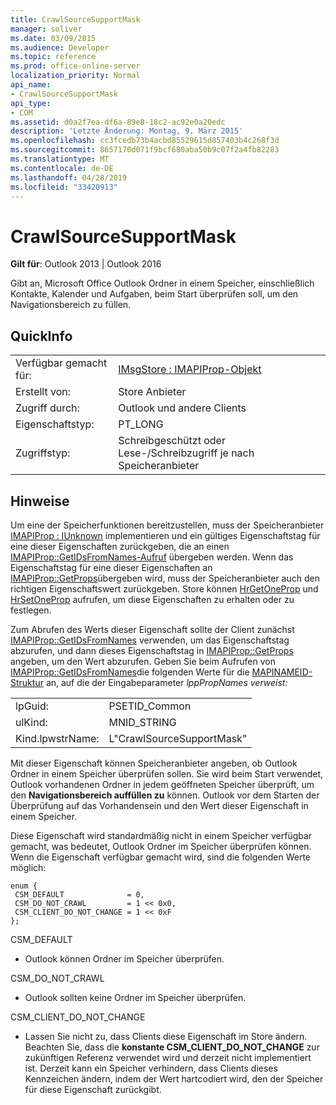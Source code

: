 ```yaml
---
title: CrawlSourceSupportMask
manager: soliver
ms.date: 03/09/2015
ms.audience: Developer
ms.topic: reference
ms.prod: office-online-server
localization_priority: Normal
api_name:
- CrawlSourceSupportMask
api_type:
- COM
ms.assetid: d0a2f7ea-df6a-89e8-18c2-ac92e0a20edc
description: 'Letzte Änderung: Montag, 9. März 2015'
ms.openlocfilehash: cc3fcedb73b4acbd85529615d857403b4c268f3d
ms.sourcegitcommit: 8657170d071f9bcf680aba50b9c07f2a4fb82283
ms.translationtype: MT
ms.contentlocale: de-DE
ms.lasthandoff: 04/28/2019
ms.locfileid: "33420913"
---
```

# <a name="crawlsourcesupportmask"></a>CrawlSourceSupportMask

  
  
**Gilt für**: Outlook 2013 | Outlook 2016 
  
Gibt an, Microsoft Office Outlook Ordner in einem Speicher, einschließlich Kontakte, Kalender und Aufgaben, beim Start überprüfen soll, um den Navigationsbereich zu füllen.
  
## <a name="quick-info"></a>QuickInfo

|||
|:-----|:-----|
|Verfügbar gemacht für:  <br/> |[IMsgStore : IMAPIProp-Objekt](imsgstoreimapiprop.md)  <br/> |
|Erstellt von:  <br/> |Store Anbieter  <br/> |
|Zugriff durch:  <br/> |Outlook und andere Clients  <br/> |
|Eigenschaftstyp:  <br/> |PT_LONG  <br/> |
|Zugriffstyp:  <br/> |Schreibgeschützt oder Lese-/Schreibzugriff je nach Speicheranbieter  <br/> |
   
## <a name="remarks"></a>Hinweise

Um eine der Speicherfunktionen bereitzustellen, muss der Speicheranbieter [IMAPIProp : IUnknown](imapipropiunknown.md) implementieren und ein gültiges Eigenschaftstag für eine dieser Eigenschaften zurückgeben, die an einen [IMAPIProp::GetIDsFromNames-Aufruf](imapiprop-getidsfromnames.md) übergeben werden. Wenn das Eigenschaftstag für eine dieser Eigenschaften an [IMAPIProp::GetProps](imapiprop-getprops.md)übergeben wird, muss der Speicheranbieter auch den richtigen Eigenschaftswert zurückgeben. Store können [HrGetOneProp](hrgetoneprop.md) und [HrSetOneProp](hrsetoneprop.md) aufrufen, um diese Eigenschaften zu erhalten oder zu festlegen. 
  
Zum Abrufen des Werts dieser Eigenschaft sollte der Client zunächst [IMAPIProp::GetIDsFromNames](imapiprop-getidsfromnames.md) verwenden, um das Eigenschaftstag abzurufen, und dann dieses Eigenschaftstag in [IMAPIProp::GetProps](imapiprop-getprops.md) angeben, um den Wert abzurufen. Geben Sie beim Aufrufen von [IMAPIProp::GetIDsFromNames](imapiprop-getidsfromnames.md)die folgenden Werte für die [MAPINAMEID-Struktur](mapinameid.md) an, auf die der Eingabeparameter _lppPropNames verweist:_
  
|||
|:-----|:-----|
|lpGuid:  <br/> |PSETID_Common  <br/> |
|ulKind:  <br/> |MNID_STRING  <br/> |
|Kind.lpwstrName:  <br/> |L"CrawlSourceSupportMask"  <br/> |
   
Mit dieser Eigenschaft können Speicheranbieter angeben, ob Outlook Ordner in einem Speicher überprüfen sollen. Sie wird beim Start verwendet, Outlook vorhandenen Ordner in jedem geöffneten Speicher überprüft, um den **Navigationsbereich auffüllen zu** können. Outlook vor dem Starten der Überprüfung auf das Vorhandensein und den Wert dieser Eigenschaft in einem Speicher. 
  
Diese Eigenschaft wird standardmäßig nicht in einem Speicher verfügbar gemacht, was bedeutet, Outlook Ordner im Speicher überprüfen können. Wenn die Eigenschaft verfügbar gemacht wird, sind die folgenden Werte möglich:
  
```
enum { 
 CSM_DEFAULT              = 0, 
 CSM_DO_NOT_CRAWL         = 1 << 0x0, 
 CSM_CLIENT_DO_NOT_CHANGE = 1 << 0xF 
};
```

CSM_DEFAULT
  
- Outlook können Ordner im Speicher überprüfen.
    
CSM_DO_NOT_CRAWL
  
- Outlook sollten keine Ordner im Speicher überprüfen.
    
CSM_CLIENT_DO_NOT_CHANGE
  
- Lassen Sie nicht zu, dass Clients diese Eigenschaft im Store ändern. Beachten Sie, dass die **konstante CSM_CLIENT_DO_NOT_CHANGE** zur zukünftigen Referenz verwendet wird und derzeit nicht implementiert ist. Derzeit kann ein Speicher verhindern, dass Clients dieses Kennzeichen ändern, indem der Wert hartcodiert wird, den der Speicher für diese Eigenschaft zurückgibt. 
    

